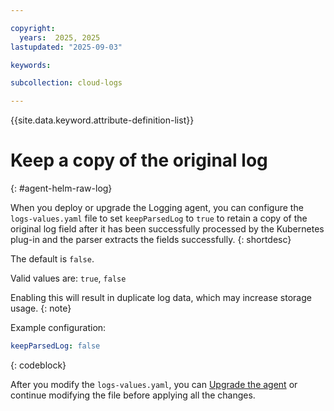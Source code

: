 ```yaml
---

copyright:
  years:  2025, 2025
lastupdated: "2025-09-03"

keywords:

subcollection: cloud-logs

---
```


{{site.data.keyword.attribute-definition-list}}


# Keep a copy of the original log
{: #agent-helm-raw-log}


When you deploy or upgrade the Logging agent, you can configure the `logs-values.yaml` file to set `keepParsedLog` to `true` to retain a copy of the original log field after it has been successfully processed by the Kubernetes plug-in and the parser extracts the fields successfully.
{: shortdesc}

The default is `false`.

Valid values are: `true`, `false`

Enabling this will result in duplicate log data, which may increase storage usage.
{: note}

Example configuration:

```yaml
keepParsedLog: false
```
{: codeblock}


After you modify the `logs-values.yaml`, you can [Upgrade the agent](/docs/cloud-logs?topic=cloud-logs-agent-helm-update) or continue modifying the file before applying all the changes.
